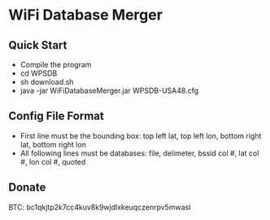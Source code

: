 WiFi Database Merger
====================

Quick Start
-----------
- Compile the program
- cd WPSDB
- sh download.sh
- java -jar WiFiDatabaseMerger.jar WPSDB-USA48.cfg

Config File Format
------------------
- First line must be the bounding box: top left lat, top left lon, bottom right lat, bottom right lon
- All following lines must be databases: file, delimeter, bssid col #, lat col #, lon col #, quoted

Donate
-------
BTC: bc1qkjtp2k7cc4kuv8k9wjdlxkeuqczenrpv5mwasl
